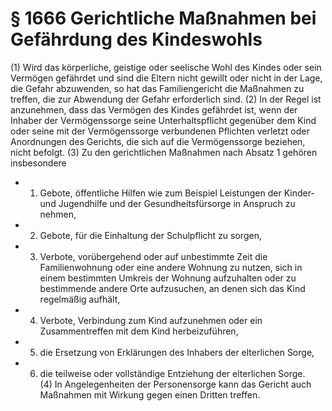 # § 1666 Gerichtliche Maßnahmen bei Gefährdung des Kindeswohls
(1) Wird das körperliche, geistige oder seelische Wohl des Kindes oder sein Vermögen gefährdet und sind die Eltern nicht gewillt oder nicht in der Lage, die Gefahr abzuwenden, so hat das Familiengericht die Maßnahmen zu treffen, die zur Abwendung der Gefahr erforderlich sind.
(2) In der Regel ist anzunehmen, dass das Vermögen des Kindes gefährdet ist, wenn der Inhaber der Vermögenssorge seine Unterhaltspflicht gegenüber dem Kind oder seine mit der Vermögenssorge verbundenen Pflichten verletzt oder Anordnungen des Gerichts, die sich auf die Vermögenssorge beziehen, nicht befolgt.
(3) Zu den gerichtlichen Maßnahmen nach Absatz 1 gehören insbesondere
* 1. Gebote, öffentliche Hilfen wie zum Beispiel Leistungen der Kinder- und Jugendhilfe und der Gesundheitsfürsorge in Anspruch zu nehmen,
* 2. Gebote, für die Einhaltung der Schulpflicht zu sorgen,
* 3. Verbote, vorübergehend oder auf unbestimmte Zeit die Familienwohnung oder eine andere Wohnung zu nutzen, sich in einem bestimmten Umkreis der Wohnung aufzuhalten oder zu bestimmende andere Orte aufzusuchen, an denen sich das Kind regelmäßig aufhält,
* 4. Verbote, Verbindung zum Kind aufzunehmen oder ein Zusammentreffen mit dem Kind herbeizuführen,
* 5. die Ersetzung von Erklärungen des Inhabers der elterlichen Sorge,
* 6. die teilweise oder vollständige Entziehung der elterlichen Sorge.  
(4) In Angelegenheiten der Personensorge kann das Gericht auch Maßnahmen mit Wirkung gegen einen Dritten treffen.
